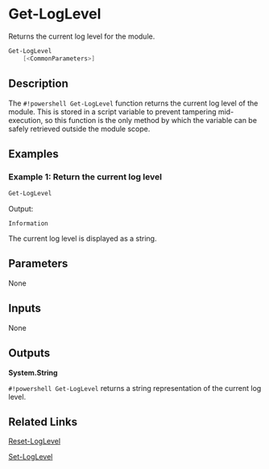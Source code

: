# Get-LogLevel
Returns the current log level for the module.

```powershell
Get-LogLevel
    [<CommonParameters>]
```

## Description
The `#!powershell Get-LogLevel` function returns the current log level of the module. This is stored in a script variable to prevent tampering mid-execution, so this function is the only method by which the variable can be safely retrieved outside the module scope.

## Examples

### Example 1: Return the current log level

```powershell
Get-LogLevel
```
Output:
```text
Information
```

The current log level is displayed as a string.

## Parameters

None

## Inputs

None

## Outputs

__System.String__

`#!powershell Get-LogLevel` returns a string representation of the current log level.

## Related Links

[Reset-LogLevel](./Reset-LogLevel.md)

[Set-LogLevel](./Set-LogLevel.md)
